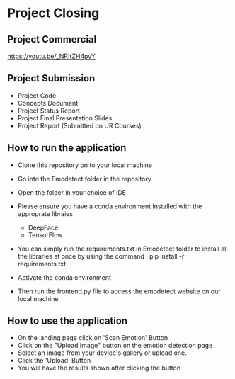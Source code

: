 # Project Closing

## Project Commercial
https://youtu.be/_NRItZH4pvY

## Project Submission
- Project Code
- Concepts Document
- Project Status Report
- Project Final Presentation Slides
- Project Report (Submitted on UR Courses)

## How to run the application
- Clone this repository on to your local machine
- Go into the Emodetect folder in the repository
- Open the folder in your choice of IDE
- Please ensure you have a conda environment installed with the approprate libraies
  - DeepFace
  - TensorFlow
- You can simply run the requirements.txt in Emodetect folder to install all the libraries at once by using the command : pip install -r requirements.txt

- Activate the conda environment 
- Then run the frontend.py file to access the emodetect website on our local machine   

## How to use the application
- On the landing page click on 'Scan Emotion' Button
- Click on the "Upload Image" button on the emotion detection page
- Select an image from your device's gallery or upload one.
- Click the 'Upload' Button
- You will have the results shown after clicking the button
